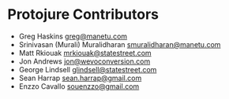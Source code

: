 # Protojure Contributors

- Greg Haskins <greg@manetu.com>
- Srinivasan (Murali) Muralidharan <smuralidharan@manetu.com>
- Matt Rkiouak <mrkiouak@statestreet.com>
- Jon Andrews <jon@wevoconversion.com>
- George Lindsell <glindsell@statestreet.com>
- Sean Harrap <sean.harrap@gmail.com>
- Enzzo Cavallo <souenzzo@gmail.com>
